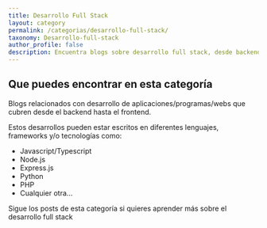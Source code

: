 ```yaml
---
title: Desarrollo Full Stack
layout: category
permalink: /categorias/desarrollo-full-stack/
taxonomy: Desarrollo-full-stack
author_profile: false
description: Encuentra blogs sobre desarrollo full stack, desde backend a frontend, usando lenguajes y tecnologías como JavaScript, Node.js, Python y más.
---
```

## Que puedes encontrar en esta categoría

Blogs relacionados con desarrollo de aplicaciones/programas/webs que cubren desde el backend hasta el frontend.

Estos desarrollos pueden estar escritos en diferentes lenguajes, frameworks y/o tecnologías como:

* Javascript/Typescript
* Node.js
* Express.js
* Python
* PHP
* Cualquier otra...

Sigue los posts de esta categoría si quieres aprender más sobre el desarrollo full stack